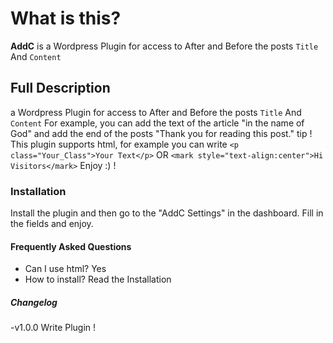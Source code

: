 # What is this?

**AddC** is a Wordpress Plugin for access to After and Before the posts `Title` And `Content`

## Full Description

a Wordpress Plugin for access to After and Before the posts `Title` And `Content`
For example, you can add the text of the article \"in the name of God\" and add the end of the posts \"Thank you for reading this post.\"
tip ! This plugin supports html, for example you can write
`<p class="Your_Class">Your Text</p>`
OR
`<mark style="text-align:center">Hi Visitors</mark>`
Enjoy :) !

### Installation

Install the plugin and then go to the \"AddC Settings\" in the dashboard.
Fill in the fields and enjoy.

#### Frequently Asked Questions

- Can I use html?
Yes
- How to install?
Read the Installation


##### Changelog

-v1.0.0
Write Plugin !
